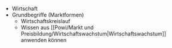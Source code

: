 - Wirtschaft
- Grundbegriffe (Marktformen) 
	- Wirtschaftskreislauf 
	- Wissen aus [[Powi/Markt und Preisbildung/Wirtschaftswachstum|Wirtschaftswachstum]] anwenden können 